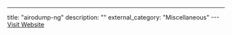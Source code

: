 ---
title: "airodump-ng"
description: ""
external_category: "Miscellaneous"
---[Visit Website](https://www.aircrack-ng.org/)

